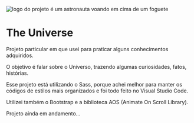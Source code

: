 
![logo do projeto é um astronauta voando em cima de um foguete](https://user-images.githubusercontent.com/107943147/194571189-5ed3b7b7-e951-4212-9977-39c7b6f97be5.png)


# The Universe

Projeto particular em que usei para praticar alguns conhecimentos adquiridos.

O objetivo é falar sobre o Universo, trazendo algumas curiosidades, fatos, histórias.

Esse projeto está utilizando o Sass, porque achei melhor para manter os códigos de estilos mais organizados e foi todo feito no Visual Studio Code.

Utilizei também o Bootstrap e a biblioteca AOS (Animate On Scroll Library).

Projeto ainda em andamento...
